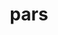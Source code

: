 ---
title: pars
meaning: part
ch: [thirteen, f2, f]
pos: nounthird
genitive: partis
abbgender: f.
abbgender2: fem.
gender: feminine
declension: third
---